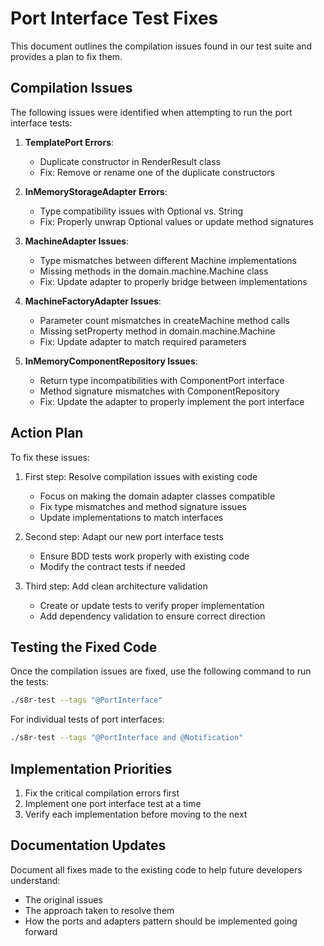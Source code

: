 <!--
Copyright (c) 2025 Eric C. Mumford (@heymumford)

This software was developed with analytical assistance from AI tools 
including Claude 3.7 Sonnet, Claude Code, and Google Gemini Deep Research,
which were used as paid services. All intellectual property rights 
remain exclusively with the copyright holder listed above.

Licensed under the Mozilla Public License 2.0
-->

# Port Interface Test Fixes

This document outlines the compilation issues found in our test suite and provides a plan to fix them.

## Compilation Issues

The following issues were identified when attempting to run the port interface tests:

1. **TemplatePort Errors**:
   - Duplicate constructor in RenderResult class
   - Fix: Remove or rename one of the duplicate constructors

2. **InMemoryStorageAdapter Errors**:
   - Type compatibility issues with Optional<String> vs. String
   - Fix: Properly unwrap Optional values or update method signatures

3. **MachineAdapter Issues**:
   - Type mismatches between different Machine implementations
   - Missing methods in the domain.machine.Machine class
   - Fix: Update adapter to properly bridge between implementations

4. **MachineFactoryAdapter Issues**:
   - Parameter count mismatches in createMachine method calls
   - Missing setProperty method in domain.machine.Machine
   - Fix: Update adapter to match required parameters

5. **InMemoryComponentRepository Issues**:
   - Return type incompatibilities with ComponentPort interface
   - Method signature mismatches with ComponentRepository
   - Fix: Update the adapter to properly implement the port interface

## Action Plan

To fix these issues:

1. First step: Resolve compilation issues with existing code
   - Focus on making the domain adapter classes compatible
   - Fix type mismatches and method signature issues
   - Update implementations to match interfaces

2. Second step: Adapt our new port interface tests
   - Ensure BDD tests work properly with existing code
   - Modify the contract tests if needed

3. Third step: Add clean architecture validation
   - Create or update tests to verify proper implementation
   - Add dependency validation to ensure correct direction

## Testing the Fixed Code

Once the compilation issues are fixed, use the following command to run the tests:

```bash
./s8r-test --tags "@PortInterface"
```

For individual tests of port interfaces:

```bash
./s8r-test --tags "@PortInterface and @Notification"
```

## Implementation Priorities

1. Fix the critical compilation errors first
2. Implement one port interface test at a time
3. Verify each implementation before moving to the next

## Documentation Updates

Document all fixes made to the existing code to help future developers understand:
- The original issues
- The approach taken to resolve them
- How the ports and adapters pattern should be implemented going forward

